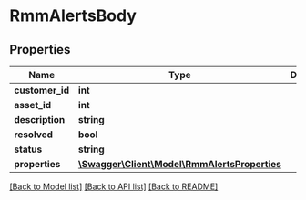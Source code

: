 # RmmAlertsBody

## Properties
Name | Type | Description | Notes
------------ | ------------- | ------------- | -------------
**customer_id** | **int** |  | [optional] 
**asset_id** | **int** |  | [optional] 
**description** | **string** |  | [optional] 
**resolved** | **bool** |  | [optional] 
**status** | **string** |  | [optional] 
**properties** | [**\Swagger\Client\Model\RmmAlertsProperties**](RmmAlertsProperties.md) |  | [optional] 

[[Back to Model list]](../../README.md#documentation-for-models) [[Back to API list]](../../README.md#documentation-for-api-endpoints) [[Back to README]](../../README.md)


